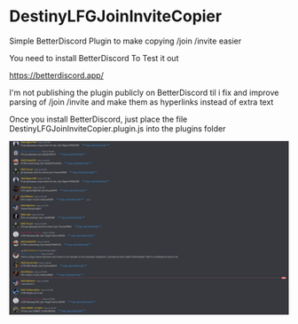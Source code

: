 # DestinyLFGJoinInviteCopier
Simple BetterDiscord Plugin to make copying /join /invite easier


You need to install BetterDiscord To Test it out


https://betterdiscord.app/


I'm not publishing the plugin publicly on BetterDiscord til i fix and improve parsing of /join /invite and make them as hyperlinks instead of extra text 

Once you install BetterDiscord, just place the file DestinyLFGJoinInviteCopier.plugin.js into the plugins folder

![alt text](https://github.com/bodaay/DestinyLFGJoinInviteCopier/blob/master/ss.png?raw=true)